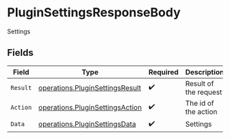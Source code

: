# PluginSettingsResponseBody

Settings


## Fields

| Field                                                                              | Type                                                                               | Required                                                                           | Description                                                                        |
| ---------------------------------------------------------------------------------- | ---------------------------------------------------------------------------------- | ---------------------------------------------------------------------------------- | ---------------------------------------------------------------------------------- |
| `Result`                                                                           | [operations.PluginSettingsResult](../../models/operations/pluginsettingsresult.md) | :heavy_check_mark:                                                                 | Result of the request                                                              |
| `Action`                                                                           | [operations.PluginSettingsAction](../../models/operations/pluginsettingsaction.md) | :heavy_check_mark:                                                                 | The id of the action                                                               |
| `Data`                                                                             | [operations.PluginSettingsData](../../models/operations/pluginsettingsdata.md)     | :heavy_check_mark:                                                                 | Settings                                                                           |